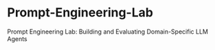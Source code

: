# Prompt-Engineering-Lab
Prompt Engineering Lab: Building and Evaluating Domain-Specific LLM Agents
